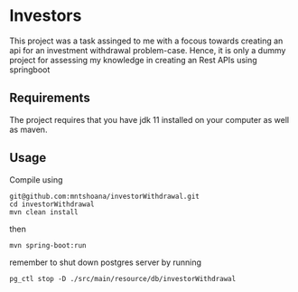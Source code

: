 # Investors
This project was a task assinged to me with a focous towards creating an api for an investment withdrawal problem-case. Hence, it is only a dummy project for assessing my knowledge in creating an Rest APIs using springboot


## Requirements
The project requires that you have jdk 11 installed on your computer as well as maven.

## Usage
Compile using

````
git@github.com:mntshoana/investorWithdrawal.git
cd investorWithdrawal
mvn clean install
````
then 
````
mvn spring-boot:run
````

remember to shut down postgres server by running
````
pg_ctl stop -D ./src/main/resource/db/investorWithdrawal
````